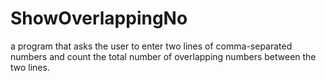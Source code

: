# ShowOverlappingNo
a program that asks the user to enter two lines of comma-separated numbers and count the total number of overlapping numbers between the two lines.
